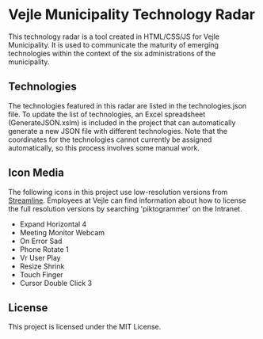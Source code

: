 # Vejle Municipality Technology Radar
This technology radar is a tool created in HTML/CSS/JS for Vejle Municipality. It is used to communicate the maturity of emerging technologies within the context of the six administrations of the municipality.

## Technologies
The technologies featured in this radar are listed in the technologies.json file. To update the list of technologies, an Excel spreadsheet (GenerateJSON.xslm) is included in the project that can automatically generate a new JSON file with different technologies. Note that the coordinates for the technologies cannot currently be assigned automatically, so this process involves some manual work.

## Icon Media
The following icons in this project use low-resolution versions from [Streamline](https://www.streamlinehq.com/icons). Employees at Vejle can find information about how to license the full resolution versions by searching 'piktogrammer' on the Intranet.
* Expand Horizontal 4
* Meeting Monitor Webcam
* On Error Sad
* Phone Rotate 1
* Vr User Play
* Resize Shrink
* Touch Finger
* Cursor Double Click 3

## License
This project is licensed under the MIT License.
